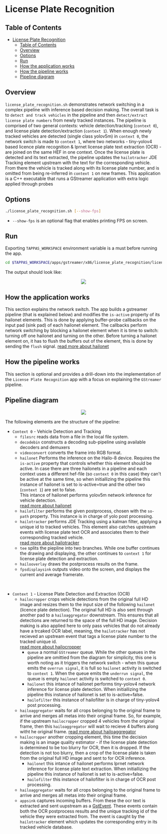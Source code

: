 # License Plate Recognition

## Table of Contents

- [License Plate Recognition](#license-plate-recognition)
  - [Table of Contents](#table-of-contents)
  - [Overview](#overview)
  - [Options](#options)
  - [Run](#run)
  - [How the application works](#how-the-application-works)
  - [How the pipeline works](#how-the-pipeline-works)
  - [Pipeline diagram](#pipeline-diagram)

## Overview

`license_plate_recognition.sh` demonstrates network switching in a complex pipeline with inference based decision making. The overall task is to `detect and track vehicles` in the pipeline and then `detect/extract license plate numbers` from newly tracked instances. The pipeline is comprised of two general contexts: vehicle detection/tracking (`context 0`), and license plate detection/extraction (`context 1`). When enough newly tracked vehicles are detected (single class yolov5m) in `context 0`, the network switch is made to `context 1`, where two networks - tiny-yolov4 based licence plate recognition & lprnet license plate text extraction (OCR) - are joined on the same HEF in one context. Once the license plate is detected and its text extracted, the pipeline updates the `hailotracker` JDE Tracking element upstream with the text for the corresponding vehicle. From there the vehicle is tracked along with its license plate number, and is omitted from being re-inferred in `context 1` on new frames.
This application is a C++ executable that runs a GStreamer application with extra logic applied through probes  

## Options

```sh
./license_plate_recognition.sh [--show-fps]
```

- `--show-fps`  is an optional flag that enables printing FPS on screen.

## Run

Exporting `TAPPAS_WORKSPACE` environment variable is a must before running the app.

```sh
cd $TAPPAS_WORKSPACE/apps/gstreamer/x86/license_plate_recognition/license_plate_recognition.sh
```

The output should look like:
<div align="center">
    <img src="readme_resources/lpr_pipeline.gif"/>
</div>

## How the application works

This section explains the network switch.
The app builds a gstreamer pipeline (that is explained below) and modifies the `is-active` property of its hailonet elements. This is done by applying buffer-probe callbacks on the input pad (sink pad) of each hailonet element. The callbacks perform network switching by blocking a hailonet element when it is time to switch: turning off one hailonet and turning on the other. Before turning a hailonet element on, it has to flush the buffers out of the element, this is done by sending the `flush` signal. [read more about hailonet](../../../../docs/elements/hailo_net.md)

## How the pipeline works

This section is optional and provides a drill-down into the implementation of the `License Plate Recognition` app with a focus on explaining the `GStreamer` pipeline.

## Pipeline diagram

<div align="center">
    <img src="readme_resources/lpr_pipeline.png"/>
</div>

The following elements are the structure of the pipeline:

- `Context 0` - Vehicle Detection and Tracking
  - `filesrc` reads data from a file in the local file system.
  - `decodebin`  constructs a decoding sub-pipeline using available decoders and demuxers
  - `videoconvert` converts the frame into RGB format.
  - `hailonet`  Performs the inference on the Hailo-8 device.
  Requires the `is-active` property that controls whether this element should be active. In case there are three hailonets in a pipeline and each context uses a different hef-file (so `context 0` in this case) they can't be active at the same time, so when initiallizing the pipeline this instance of hailonet is set to is-active=true and the other two (`context 1`) are set to false.  
  This intance of hailonet performs yolov5m network inference for vehicle detection.  
  [read more about hailonet](../../../../docs/elements/hailo_net.md)
  - `hailofilter` performs the given postprocess, chosen with the `so-path` property. This instance is in charge of yolo post processing.
  - `hailotracker` performs JDE Tracking using a kalman filter, applying a unique id to tracked vehicles. This element also catches upstream events with license plate text OCR and associates them to their corresponding tracked vehicle.  
  [read more about hailotracker](../../../../docs/elements/hailo_tracker.md)
  - `tee` splits the piepline into two branches. While one buffer continues the drawing and displaying, the other continues to `context 1` for license plate detection and extraction.
  - `hailooverlay` draws the postprocess results on the frame.
  - `fpsdisplaysink` outputs video onto the screen, and displays the current and average framerate.

<br/>

- `Context 1` - License Plate Detection and Extraction (OCR)
  - `hailocropper` crops vehicle detections from the original full HD image and resizes them to the input size of the following `hailonet` (licence plate detection). The original full HD is also sent through another pad to a `hailoaggregator` downstream. This ensures that all detections are returned to the space of the full HD image. Decision making is also applied here to only pass vehicles that do not already have a trcaked OCR label, meaning, the `hailotracker` has not recieved an upstream event that tags a license plate number to the tracked unique id.  
  [read more about hailocropper](../../../../docs/elements/hailo_cropper.md)
    - `queue` a normal `GStreamer` queue. While the other queues in the pipeline are omittied from the diagram for simplicity, this one is worth noting as it triggers the network switch - when this queue emits the `overrun signal`, it is full so `hailonet` activity is switched to `context 1`. When the queue emits the `underrun signal`, the queue is empty `hailonet` activity is switched to `context 0`.
    - `hailonet` this intance of hailonet performs tiny-yolov4 network inference for license plate detection. When initiallizing the pipeline this instance of hailonet is set to is-active=false.
    - `hailofilter` this instance of hailofilter is in charge of tiny-yolov4 post processing.
  - `hailoaggregator` waits for all crops belonging to the original frame to arrive and merges all metas into their original frame. So, for example, if the upstream `hailocropper` cropped 4 vehicles from the original frame, then this `hailoaggregator` will wait to recieve 4 buffers along witht he original frame.
  [read more about hailoaggregator](../../../../docs/elements/hailo_aggregator.md)
  - `hailocropper` another cropping element, this time the decision making is an image quality estimator - if the license plate detection is determined to be too blurry for OCR, then it is dropped. If the detection is not too blurry, then a crop of the license plate is taken from the original full HD image and sent to for OCR inference.
    - `hailonet` this intance of hailonet performs lprnet network inference for license plate text extraction. When initiallizing the pipeline this instance of hailonet is set to is-active=false.
    - `hailofilter` this instance of hailofilter is in charge of OCR post processing.
  - `hailoaggregator` waits for all crops belonging to the original frame to arrive and merges all metas into their original frame.
  - `appsink` captures incoming buffers. From these the ocr text is extracted and sent uupstream as a [GstEvent](https://gstreamer.freedesktop.org/documentation/gstreamer/gstevent.html). These events contain both the OCR postprocess results and the unique tracking id of the vehicle they were extracted from. The event is caught by the `hailotracker` element which updates the corresponding entry in its tracked vehicle database.
